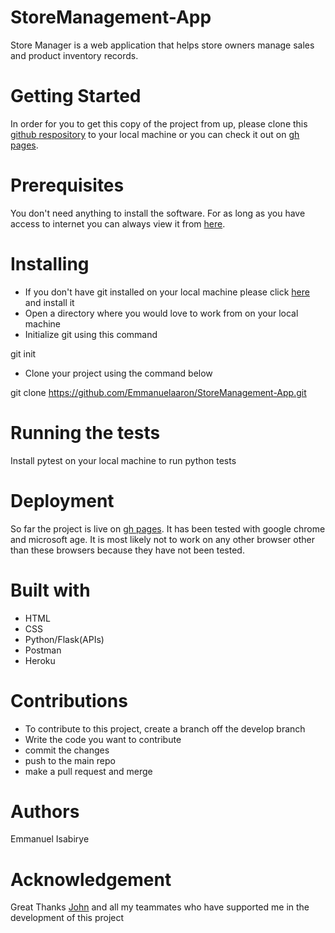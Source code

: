 # StoreManagement-App
Store Manager is a web application that helps store owners manage sales and product inventory records.

# Getting Started
In order for you to get this copy of the project from up, please clone this [github respository](https://github.com/Emmanuelaaron/StoreManagement-App/edit/master/README.md) to your local machine or you can check it out on [gh pages](https://emmanuelaaron.github.io/StoreManagement-App/UI/).

# Prerequisites
You don't need anything to install the software. For as long as you have access to internet you can always view it from [here](https://github.com/Emmanuelaaron/StoreManagement-App/edit/master/README.md).

# Installing
* If you don't have git installed on your local machine please click [here](https://www.atlassian.com/git/tutorials/install-git) and install it
* Open a directory where you would love to work from on your local machine
* Initialize git using this command

git init

* Clone your project using the command below

git clone https://github.com/Emmanuelaaron/StoreManagement-App.git

# Running the tests
Install pytest on your local machine to run python tests

# Deployment
So far the project is live on [gh pages](https://emmanuelaaron.github.io/StoreManagement-App/UI/). It has been tested with google chrome and microsoft age. It is most likely not to work on any other browser other than these browsers because they have not been tested.

# Built with
* HTML
* CSS
* Python/Flask(APIs)
* Postman
* Heroku

# Contributions
* To contribute to this project, create a branch off the develop branch
* Write the code you want to contribute
* commit the changes
* push to the main repo
* make a pull request and merge

# Authors
Emmanuel Isabirye

# Acknowledgement
Great Thanks [John](https://github.com/SerryJohns/SLC-SEREMBA-JOHN-PAUL) and all my teammates who have supported me in the development of this project
